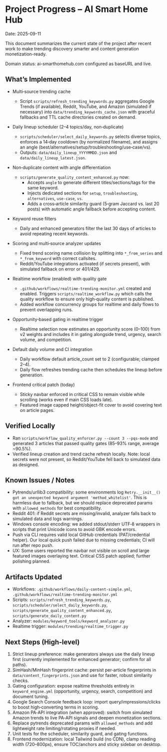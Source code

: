 # Project Progress – AI Smart Home Hub

Date: 2025-09-11

This document summarizes the current state of the project after recent work to make trending discovery smarter and content generation monetization-ready.

Domain status: ai-smarthomehub.com configured as baseURL and live.

## What’s Implemented

- Multi‑source trending cache
  - Script `scripts/refresh_trending_keywords.py` aggregates Google Trends (if available), Reddit, YouTube, and Amazon (simulated if necessary) into `data/trending_keywords_cache.json` with graceful fallbacks and TTL cache directories created on demand.

- Daily lineup scheduler (2–4 topics/day, non‑duplicate)
  - `scripts/scheduler/select_daily_keywords.py` selects diverse topics, enforces a 14‑day cooldown (by normalized filename), and assigns an angle (best/alternatives/setup/troubleshooting/use‑case/vs).
  - Outputs: `data/daily_lineup_YYYYMMDD.json` and `data/daily_lineup_latest.json`.

- Non‑duplicate content with angle differentiation
  - `scripts/generate_quality_content_enhanced.py` now:
    - Accepts `angle` to generate different titles/sections/tags for the same keyword.
    - Injects dedicated sections for `setup`, `troubleshooting`, `alternatives`, `use‑case`, `vs`.
    - Adds a cross‑article similarity guard (5‑gram Jaccard vs. last 20 posts) with automatic angle fallback before accepting content.

- Keyword reuse filters
  - Daily and enhanced generators filter the last 30 days of articles to avoid repeating recent keywords.

- Scoring and multi‑source analyzer updates
  - Fixed trend scoring name collision by splitting into `*_from_series` and `*_from_keyword` with correct callsites.
  - Reddit/YouTube integrations activated (if secrets present), with simulated fallback on error or 401/429.

- Realtime workflow (enabled) with quality gate
  - `.github/workflows/realtime-trending-monitor.yml` created and enabled. Triggers `scripts/realtime_workflow.py` which calls the quality workflow to ensure only high‑quality content is published.
  - Added workflow concurrency groups for realtime and daily flows to prevent overlapping runs.

- Opportunity‑based gating in realtime trigger
  - Realtime selection now estimates an opportunity score (0–100) from v2 weights and includes it in gating alongside trend, urgency, search volume, and competition.

- Default daily volume and CI integration
  - Daily workflow default article_count set to 2 (configurable; clamped 2–4).
  - Daily flow refreshes trending cache then schedules the lineup before generation.

- Frontend critical patch (today)
  - Sticky navbar enforced in critical CSS to remain visible while scrolling (works even if main CSS loads late).
  - Featured image capped height/object-fit cover to avoid covering text on article pages.

## Verified Locally

- Ran `scripts/workflow_quality_enforcer.py --count 3 --pqs-mode` and generated 3 articles that passed quality gates (85–93% range, average ~90.5%).
- Verified lineup creation and trend cache refresh locally. Note: local secrets were not present, so Reddit/YouTube fell back to simulated data as designed.

## Known Issues / Notes

- Pytrends/urllib3 compatibility: some environments log `Retry.__init__() got an unexpected keyword argument 'method_whitelist'`. This is harmless due to fallback, but we should replace deprecated params with `allowed_methods` for best compatibility.
- Reddit 401: if Reddit secrets are missing/invalid, analyzer falls back to simulated data and logs warnings.
- Windows console encoding: we added stdout/stderr UTF‑8 wrappers in scripts that print Unicode icons to avoid GBK encode errors.
- Push via CLI requires valid local GitHub credentials (PAT/credential helper). Our local quick push failed due to missing credentials; CI will run after repo push.
- UX: Some users reported the navbar not visible on scroll and large featured images overlaying text. Critical CSS patch applied; further polishing planned.

## Artifacts Updated

- Workflows: `.github/workflows/daily-content-simple.yml`, `.github/workflows/realtime-trending-monitor.yml`
- Scripts: `scripts/refresh_trending_keywords.py`, `scripts/scheduler/select_daily_keywords.py`, `scripts/generate_quality_content_enhanced.py`, `scripts/generate_daily_content.py`
- Analyzer: `modules/keyword_tools/keyword_analyzer.py`
- Realtime trigger: `modules/trending/realtime_trigger.py`

## Next Steps (High‑level)

1. Strict lineup preference: make generators always use the daily lineup first (currently implemented for enhanced generator; confirm for all paths).
2. SimHash/MinHash fingerprint cache: persist per‑article fingerprints in `data/content_fingerprints.json` and use for faster, robust similarity checks.
3. Gating configuration: expose realtime thresholds entirely in `keyword_engine.yml` (opportunity, urgency, search, competition) and document tuning.
4. Google Search Console feedback loop: import query/impressions/clicks to boost high‑converting terms in scoring.
5. Amazon PA‑API integration (when approved): switch from simulated Amazon trends to live PA‑API signals and deepen monetization sections.
6. Replace pytrends deprecated params with `allowed_methods` and add lightweight rate limiting/rotating proxies if needed.
7. Unit tests for the scheduler, similarity guard, and gating functions.
8. Frontend modernization: local Tailwind build (no CDN), clamp reading width (720–800px), ensure TOC/anchors and sticky sidebar on desktop.

